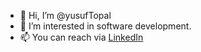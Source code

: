 - 👋 Hi, I’m @yusufTopal
- 👀 I’m interested in software development.
- 📫 You can reach via [LinkedIn](https://www.linkedin.com/in/yusuf-topal)

<!---
yusufTopal/yusufTopal is a ✨ special ✨ repository because its `README.md` (this file) appears on your GitHub profile.
You can click the Preview link to take a look at your changes.
--->
